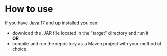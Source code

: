 # How to use
If you have <a href="https://www.oracle.com/java/technologies/javase/jdk17-archive-downloads.html" target="_blank">Java 17</a> and up installed you can:
- download the .JAR file located in the "target" directory and run it  
**OR**
- compile and run the repository as a Maven project with your method of choice.
